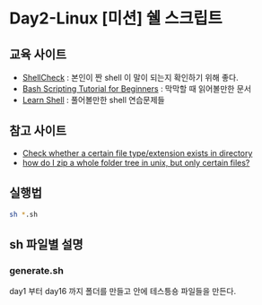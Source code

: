 # Day2-Linux [미션] 쉘 스크립트

## 교육 사이트

- [ShellCheck](https://www.shellcheck.net) : 본인이 짠 shell 이 말이 되는지 확인하기 위해 좋다.
- [Bash Scripting Tutorial for Beginners](https://linuxconfig.org/bash-scripting-tutorial-for-beginners) : 막막할 때 읽어볼만한 문서
- [Learn Shell](https://www.learnshell.org) : 풀어볼만한 shell 연습문제들

## 참고 사이트

- [Check whether a certain file type/extension exists in directory](https://stackoverflow.com/questions/3856747)
- [how do I zip a whole folder tree in unix, but only certain files?](https://stackoverflow.com/questions/1112468)

## 실행법

```sh
sh *.sh
```

## sh 파일별 설명

### generate.sh

day1 부터 day16 까지 폴더를 만들고 안에 테스틍숑 파일들을 만든다.

